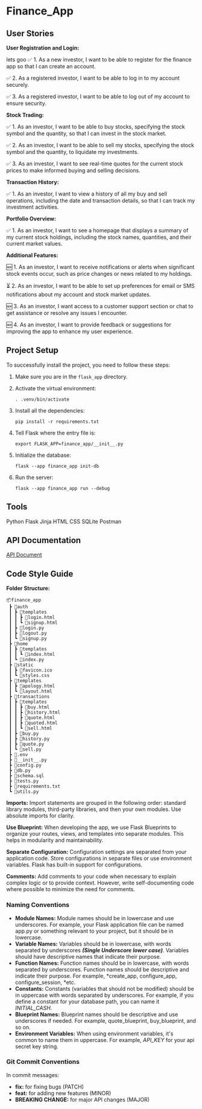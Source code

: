 # Finance_App

## User Stories

**User Registration and Login:**

lets goo
✅ 1. As a new investor, I want to be able to register for the finance app so that I can create an account.

✅ 2. As a registered investor, I want to be able to log in to my account securely.

✅ 3. As a registered investor, I want to be able to log out of my account to ensure security.

**Stock Trading:**

✅ 1. As an investor, I want to be able to buy stocks, specifying the stock symbol and the quantity, so that I can invest in the stock market.

✅ 2. As an investor, I want to be able to sell my stocks, specifying the stock symbol and the quantity, to liquidate my investments.

✅ 3. As an investor, I want to see real-time quotes for the current stock prices to make informed buying and selling decisions.

**Transaction History:**

✅ 1. As an investor, I want to view a history of all my buy and sell operations, including the date and transaction details, so that I can track my investment activities.

**Portfolio Overview:**

✅ 1. As an investor, I want to see a homepage that displays a summary of my current stock holdings, including the stock names, quantities, and their current market values.

**Additional Features:**

🆕 1. As an investor, I want to receive notifications or alerts when significant stock events occur, such as price changes or news related to my holdings.

⏳ 2. As an investor, I want to be able to set up preferences for email or SMS notifications about my account and stock market updates.

🆕 3. As an investor, I want access to a customer support section or chat to get assistance or resolve any issues I encounter.

🆕 4. As an investor, I want to provide feedback or suggestions for improving the app to enhance my user experience.

## Project Setup

To successfully install the project, you need to follow these steps:

1. Make sure you are in the `flask_app` directory.
2. Activate the virtual environment:
   ```
   . .venv/bin/activate
   ```
3. Install all the dependencies:
   ```
   pip install -r requirements.txt
   ```
4. Tell Flask where the entry file is:
   ```
   export FLASK_APP=finance_app/__init__.py
   ```
5. Initialize the database:
   ```
   flask --app finance_app init-db
   ```
6. Run the server:

   ```
   flask --app finance_app run --debug
   ```

## Tools

Python Flask Jinja HTML CSS SQLite Postman

## API Documentation

[API Document](API_Doc.pdf)

## Code Style Guide

**Folder Structure:**

```
📦finance_app
 ┣ 📂auth
 ┃ ┣ 📂templates
 ┃ ┃ ┣ 📜login.html
 ┃ ┃ ┗ 📜signup.html
 ┃ ┣ 📜login.py
 ┃ ┣ 📜logout.py
 ┃ ┗ 📜signup.py
 ┣ 📂home
 ┃ ┣ 📂templates
 ┃ ┃ ┗ 📜index.html
 ┃ ┗ 📜index.py
 ┣ 📂static
 ┃ ┣ 📜favicon.ico
 ┃ ┗ 📜styles.css
 ┣ 📂templates
 ┃ ┣ 📜apology.html
 ┃ ┗ 📜layout.html
 ┣ 📂transactions
 ┃ ┣ 📂templates
 ┃ ┃ ┣ 📜buy.html
 ┃ ┃ ┣ 📜history.html
 ┃ ┃ ┣ 📜quote.html
 ┃ ┃ ┣ 📜quoted.html
 ┃ ┃ ┗ 📜sell.html
 ┃ ┣ 📜buy.py
 ┃ ┣ 📜history.py
 ┃ ┣ 📜quote.py
 ┃ ┗ 📜sell.py
 ┣ 📜.env
 ┣ 📜__init__.py
 ┣ 📜config.py
 ┣ 📜db.py
 ┣ 📜schema.sql
 ┣ 📜tests.py
 ┣ 📜requirements.txt
 ┗ 📜utils.py
```

**Imports:** Import statements are grouped in the following order: standard library modules, third-party libraries, and then your own modules. Use absolute imports for clarity.

**Use Blueprint:** When developing the app, we use Flask Blueprints to organize your routes, views, and templates into separate modules. This helps in modularity and maintainability.

**Separate Configuration:** Configuration settings are separated from your application code. Store configurations in separate files or use environment variables. Flask has built-in support for configurations.

**Comments:** Add comments to your code when necessary to explain complex logic or to provide context. However, write self-documenting code where possible to minimize the need for comments.

### Naming Conventions

- **Module Names:** Module names should be in lowercase and use underscores. For example, your Flask application file can be named app.py or something relevant to your project, but it should be in lowercase.
- **Variable Names:** Variables should be in lowercase, with words separated by underscores **_(Single Underscore lower case)_**. Variables should have descriptive names that indicate their purpose.
- **Function Names:** Function names should be in lowercase, with words separated by underscores. Function names should be descriptive and indicate their purpose. For example, *create_app, configure_app, configure_session, *etc.
- **Constants:** Constants (variables that should not be modified) should be in uppercase with words separated by underscores. For example, if you define a constant for your database path, you can name it _INITIAL_CASH_.
- **Blueprint Names:** Blueprint names should be descriptive and use underscores if needed. For example, quote_blueprint, buy_blueprint, and so on.
- **Environment Variables:** When using environment variables, it's common to name them in uppercase. For example, _API_KEY_ for your api secret key string.

### Git Commit Conventions

In commit messages:

- **fix:** for fixing bugs (PATCH)
- **feat:** for adding new features (MINOR)
- **BREAKING CHANGE:** for major API changes (MAJOR)
